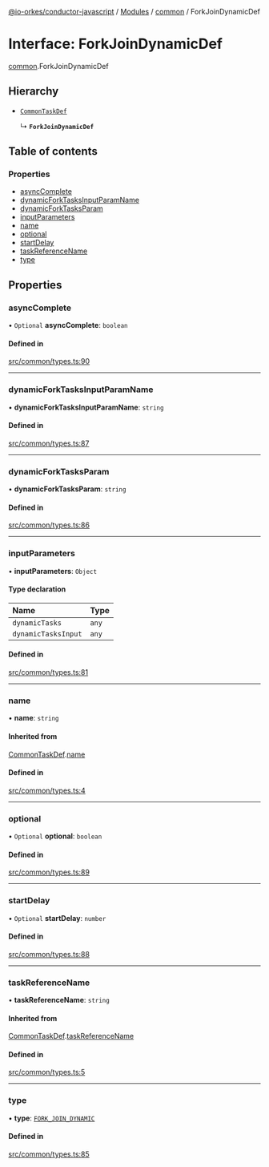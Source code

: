 [@io-orkes/conductor-javascript](../README.md) / [Modules](../modules.md) / [common](../modules/common.md) / ForkJoinDynamicDef

# Interface: ForkJoinDynamicDef

[common](../modules/common.md).ForkJoinDynamicDef

## Hierarchy

- [`CommonTaskDef`](common.CommonTaskDef.md)

  ↳ **`ForkJoinDynamicDef`**

## Table of contents

### Properties

- [asyncComplete](common.ForkJoinDynamicDef.md#asynccomplete)
- [dynamicForkTasksInputParamName](common.ForkJoinDynamicDef.md#dynamicforktasksinputparamname)
- [dynamicForkTasksParam](common.ForkJoinDynamicDef.md#dynamicforktasksparam)
- [inputParameters](common.ForkJoinDynamicDef.md#inputparameters)
- [name](common.ForkJoinDynamicDef.md#name)
- [optional](common.ForkJoinDynamicDef.md#optional)
- [startDelay](common.ForkJoinDynamicDef.md#startdelay)
- [taskReferenceName](common.ForkJoinDynamicDef.md#taskreferencename)
- [type](common.ForkJoinDynamicDef.md#type)

## Properties

### asyncComplete

• `Optional` **asyncComplete**: `boolean`

#### Defined in

[src/common/types.ts:90](https://github.com/conductor-sdk/conductor-javascript/blob/dbd8275/src/common/types.ts#L90)

___

### dynamicForkTasksInputParamName

• **dynamicForkTasksInputParamName**: `string`

#### Defined in

[src/common/types.ts:87](https://github.com/conductor-sdk/conductor-javascript/blob/dbd8275/src/common/types.ts#L87)

___

### dynamicForkTasksParam

• **dynamicForkTasksParam**: `string`

#### Defined in

[src/common/types.ts:86](https://github.com/conductor-sdk/conductor-javascript/blob/dbd8275/src/common/types.ts#L86)

___

### inputParameters

• **inputParameters**: `Object`

#### Type declaration

| Name | Type |
| :------ | :------ |
| `dynamicTasks` | `any` |
| `dynamicTasksInput` | `any` |

#### Defined in

[src/common/types.ts:81](https://github.com/conductor-sdk/conductor-javascript/blob/dbd8275/src/common/types.ts#L81)

___

### name

• **name**: `string`

#### Inherited from

[CommonTaskDef](common.CommonTaskDef.md).[name](common.CommonTaskDef.md#name)

#### Defined in

[src/common/types.ts:4](https://github.com/conductor-sdk/conductor-javascript/blob/dbd8275/src/common/types.ts#L4)

___

### optional

• `Optional` **optional**: `boolean`

#### Defined in

[src/common/types.ts:89](https://github.com/conductor-sdk/conductor-javascript/blob/dbd8275/src/common/types.ts#L89)

___

### startDelay

• `Optional` **startDelay**: `number`

#### Defined in

[src/common/types.ts:88](https://github.com/conductor-sdk/conductor-javascript/blob/dbd8275/src/common/types.ts#L88)

___

### taskReferenceName

• **taskReferenceName**: `string`

#### Inherited from

[CommonTaskDef](common.CommonTaskDef.md).[taskReferenceName](common.CommonTaskDef.md#taskreferencename)

#### Defined in

[src/common/types.ts:5](https://github.com/conductor-sdk/conductor-javascript/blob/dbd8275/src/common/types.ts#L5)

___

### type

• **type**: [`FORK_JOIN_DYNAMIC`](../enums/common.TaskType.md#fork_join_dynamic)

#### Defined in

[src/common/types.ts:85](https://github.com/conductor-sdk/conductor-javascript/blob/dbd8275/src/common/types.ts#L85)
